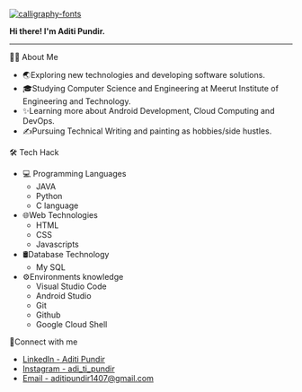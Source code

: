 <a href="https://fontmeme.com/calligraphy-fonts/"><img src="https://fontmeme.com/permalink/210522/cab958d5f3ad52faafea43c9a467b3df.png" alt="calligraphy-fonts" border="0"></a>

<strong> Hi there! I'm Aditi Pundir.</strong>
<hr>
<p>👩‍💻 About Me
<ul >
           <li>🌏Exploring new technologies and developing software solutions.</li>
           <li>🎓Studying Computer Science and Engineering at Meerut Institute of Engineering and Technology.</li>
           <li>✨Learning more about Android Development, Cloud Computing and DevOps.</li>
           <li>✍Pursuing Technical Writing and painting as hobbies/side hustles.</li>
            </ul>
</p>
<p>🛠 Tech Hack
<ul>
  <li>💻 Programming Languages
    <ul><li>JAVA</li>
         <li>Python</li>
      <li>C language</li>
    </ul></li>
    <li>🌐Web Technologies
      <ul><li>HTML</li>
        <li>CSS</li>
        <li>Javascripts</li>
      </ul></li>
  <li>🛢Database Technology
    <ul><li>My SQL</li>
    </ul></li>
  <li>⚙Environments knowledge
    <ul><li>Visual Studio Code</li>
      <li>Android Studio</li>
      <li>Git</li>
      <li>Github</li>
      <li>Google Cloud Shell</li>
    </ul></li>
  </ul>
 </p>
  
<p>🤝Connect with me</p>
    <ul><li><a href="https://www.linkedin.com/in/aditi-pundir-0387621a6">LinkedIn - Aditi Pundir</a></li>
  <li><a href="https://www.instagram.com/adi_ti_pundir/">Instagram - adi_ti_pundir</a></li>
   <li><a href="https://www.aditipundir1407@gmail.com">Email - aditipundir1407@gmail.com</a></li>
  

<!---
aditipundir28/aditipundir28 is a ✨ special ✨ repository because its `README.md` (this file) appears on your GitHub profile.
You can click the Preview link to take a look at your changes.
--->
